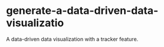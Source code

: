 # generate-a-data-driven-data-visualizatio
A data-driven data visualization with a tracker feature.
